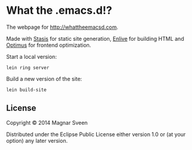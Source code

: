 # What the .emacs.d!?

The webpage for http://whattheemacsd.com.

Made with [Stasis](https://github.com/magnars/stasis) for static site
generation, [Enlive](https://github.com/cgrand/enlive) for building HTML
and [Optimus](https://github.com/magnars/optimus) for frontend optimization.

Start a local version:

    lein ring server

Build a new version of the site:

    lein build-site

## License

Copyright © 2014 Magnar Sveen

Distributed under the Eclipse Public License either version 1.0 or (at
your option) any later version.
